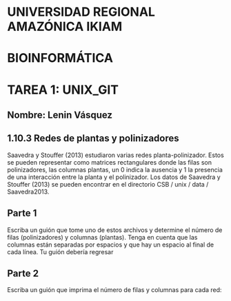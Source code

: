 # UNIVERSIDAD REGIONAL AMAZÓNICA IKIAM 
# BIOINFORMÁTICA 
# TAREA 1: UNIX_GIT
## Nombre: Lenin Vásquez

## 1.10.3 Redes de plantas y polinizadores

Saavedra y Stouffer (2013) estudiaron varias redes planta-polinizador. Estos se pueden representar como matrices rectangulares donde las filas son polinizadores, las columnas plantas, un 0 indica la ausencia y 1 la presencia de una interacción entre la planta y el polinizador.
Los datos de Saavedra y Stouffer (2013) se pueden encontrar en el directorio CSB / unix / data / Saavedra2013.

## Parte 1 

Escriba un guión que tome uno de estos archivos y determine el número de filas (polinizadores) y columnas (plantas). Tenga en cuenta que las columnas están separadas por espacios y que hay un espacio al final de cada línea. Tu guión debería regresar

## Parte 2 

Escriba un guión que imprima el número de filas y columnas para cada red:

